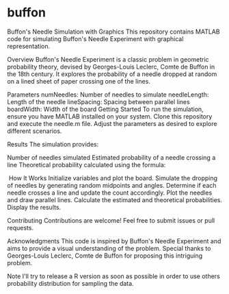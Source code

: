 # buffon

Buffon's Needle Simulation with Graphics
This repository contains MATLAB code for simulating Buffon's Needle Experiment with graphical representation.

Overview
Buffon's Needle Experiment is a classic problem in geometric probability theory, devised by Georges-Louis Leclerc, Comte de Buffon in the 18th century. It explores the probability of a needle dropped at random on a lined sheet of paper crossing one of the lines.

Parameters
numNeedles: Number of needles to simulate
needleLength: Length of the needle
lineSpacing: Spacing between parallel lines
boardWidth: Width of the board
Getting Started
To run the simulation, ensure you have MATLAB installed on your system. Clone this repository and execute the needle.m file. Adjust the parameters as desired to explore different scenarios.

Results
The simulation provides:

Number of needles simulated
Estimated probability of a needle crossing a line
Theoretical probability calculated using the formula: 

​
How It Works
Initialize variables and plot the board.
Simulate the dropping of needles by generating random midpoints and angles.
Determine if each needle crosses a line and update the count accordingly.
Plot the needles and draw parallel lines.
Calculate the estimated and theoretical probabilities.
Display the results.

Contributing
Contributions are welcome! Feel free to submit issues or pull requests.

Acknowledgments
This code is inspired by Buffon's Needle Experiment and aims to provide a visual understanding of the problem.
Special thanks to Georges-Louis Leclerc, Comte de Buffon for proposing this intriguing problem.

Note
I'll try to release a R version as soon as possible in order to use others probability distribution for sampling the data.

